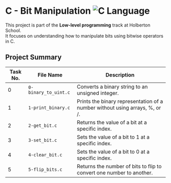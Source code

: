 # C - Bit Manipulation ![C Language](https://img.shields.io/badge/Language-C-blue.svg)

This project is part of the **Low-level programming** track at Holberton School.  
It focuses on understanding how to manipulate bits using bitwise operators in C.

## Project Summary

| Task No. | File Name             | Description                                                                 |
|----------|-----------------------|-----------------------------------------------------------------------------|
| 0        | `0-binary_to_uint.c`  | Converts a binary string to an unsigned integer.                           |
| 1        | `1-print_binary.c`    | Prints the binary representation of a number without using arrays, %, or /.|
| 2        | `2-get_bit.c`         | Returns the value of a bit at a specific index.                            |
| 3        | `3-set_bit.c`         | Sets the value of a bit to 1 at a specific index.                          |
| 4        | `4-clear_bit.c`       | Sets the value of a bit to 0 at a specific index.                          |
| 5        | `5-flip_bits.c`       | Returns the number of bits to flip to convert one number to another.       |


